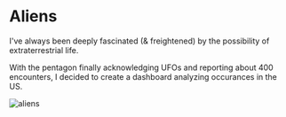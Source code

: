 # Aliens

I've always been deeply fascinated (& freightened) by the possibility of extraterrestrial life.

With the pentagon finally acknowledging UFOs and reporting about 400 encounters, I decided to create a dashboard analyzing occurances in the US.

![aliens](https://user-images.githubusercontent.com/56136026/187028806-04da2713-2315-40e9-8bb8-5808f60e4b80.gif)
